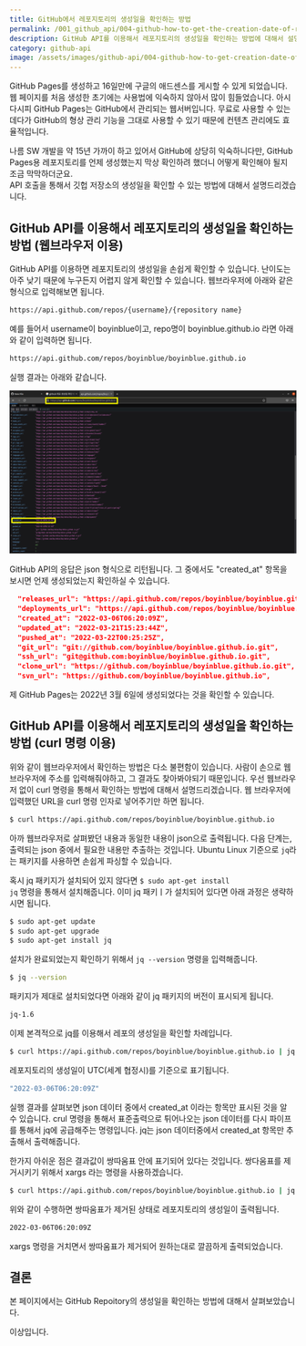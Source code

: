 ```yaml
---
title: GitHub에서 레포지토리의 생성일을 확인하는 방법
permalink: /001_github_api/004-github-how-to-get-the-creation-date-of-repository.html
description: GitHub API를 이용해서 레포지토리의 생성일을 확인하는 방법에 대해서 설명합니다.
category: github-api
image: /assets/images/github-api/004-github-how-to-get-creation-date-of-repository.png
---
```


GitHub Pages를 생성하고 16일만에 구글의 애드센스를 게시할 수 있게 되었습니다. 
웹 페이지를 처음 생성한 초기에는 사용법에 익숙하지 않아서 많이 힘들었습니다. 
아시다시피 GitHub Pages는 GitHub에서 관리되는 웹서버입니다. 
무료로 사용할 수 있는데다가 GitHub의 형상 관리 기능을 그대로 사용할 수 있기 때문에 컨텐츠 관리에도 효율적입니다.


나름 SW 개발을 약 15년 가까이 하고 있어서 GitHub에 상당히 익숙하니다만, 
GitHub Pages용 레포지토리를 언제 생성했는지 막상 확인하려 했더니 어떻게 확인해야 될지 조금 막막하더군요.   
API 호출을 통해서 깃헙 저장소의 생성일을 확인할 수 있는 방법에 대해서 설명드리겠습니다.


GitHub API를 이용해서 레포지토리의 생성일을 확인하는 방법 (웹브라우저 이용)
---


GitHub API를 이용하면 레포지토리의 생성일을 손쉽게 확인할 수 있습니다. 
난이도는 아주 낮기 때문에 누구든지 어렵지 않게 확인할 수 있습니다. 
웹브라우저에 아래와 같은 형식으로 입력해보면 됩니다. 


```html
https://api.github.com/repos/{username}/{repository name}
```


예를 들어서 username이 boyinblue이고, repo명이 boyinblue.github.io 라면 아래와 같이 입력하면 됩니다. 


```html
https://api.github.com/repos/boyinblue/boyinblue.github.io
```


실행 결과는 아래와 같습니다. 


![GitHub 레포지토리의 생성일을 확인하는 방법](/assets/images/github-api/004-github-how-to-get-creation-date-of-repository.png "GitHub 레포지토리의 생성일을 확인하는 방법")


GitHub API의 응답은 json 형식으로 리턴됩니다. 
그 중에서도 "created_at" 항목을 보시면 언제 생성되었는지 확인하실 수 있습니다. 


```json
  "releases_url": "https://api.github.com/repos/boyinblue/boyinblue.github.io/releases{/id}",
  "deployments_url": "https://api.github.com/repos/boyinblue/boyinblue.github.io/deployments",
  "created_at": "2022-03-06T06:20:09Z",
  "updated_at": "2022-03-21T15:23:44Z",
  "pushed_at": "2022-03-22T00:25:25Z",
  "git_url": "git://github.com/boyinblue/boyinblue.github.io.git",
  "ssh_url": "git@github.com:boyinblue/boyinblue.github.io.git",
  "clone_url": "https://github.com/boyinblue/boyinblue.github.io.git",
  "svn_url": "https://github.com/boyinblue/boyinblue.github.io",
```


제 GitHub Pages는 2022년 3월 6일에 생성되었다는 것을 확인할 수 있습니다.


GitHub API를 이용해서 레포지토리의 생성일을 확인하는 방법 (curl 명령 이용)
---


위와 같이 웹브라우저에서 확인하는 방법은 다소 불편함이 있습니다. 
사람이 손으로 웹브라우저에 주소를 입력해줘야하고, 그 결과도 찾아봐야되기 때문입니다. 
우선 웹브라우저 없이 curl 명령을 통해서 확인하는 방법에 대해서 설명드리겠습니다. 
웹 브라우저에 입력했던 URL을 curl 명령 인자로 넣어주기만 하면 됩니다.


```bash
$ curl https://api.github.com/repos/boyinblue/boyinblue.github.io
```


아까 웹브라우저로 살펴봤던 내용과 동일한 내용이 json으로 출력됩니다. 
다음 단계는, 출력되는 json 중에서 필요한 내용만 추출하는 것입니다. 
Ubuntu Linux 기준으로 <code>jq</code>라는 패키지를 사용하면 손쉽게 파싱할 수 있습니다. 


혹시 jq 패키지가 설치되어 있지 않다면 <code>$ sudo apt-get install jq</code> 명령을 통해서 설치해줍니다.
이미 jq 패키ㅣ가 설치되어 있다면 아래 과정은 생략하시면 됩니다. 


```bash
$ sudo apt-get update
$ sudo apt-get upgrade
$ sudo apt-get install jq
```


설치가 완료되었는지 확인하기 위해서 <code>jq --version</code> 명령을 입력해줍니다.


```bash
$ jq --version
```


패키지가 제대로 설치되었다면 아래와 같이 jq 패키지의 버전이 표시되게 됩니다. 


```bash
jq-1.6
```


이제 본격적으로 jq를 이용해서 레포의 생성일을 확인할 차례입니다.


```bash
$ curl https://api.github.com/repos/boyinblue/boyinblue.github.io | jq '.created_at'
```


레포지토리의 생성일이 UTC(세계 협정시)를 기준으로 표기됩니다. 


```bash
"2022-03-06T06:20:09Z"
```


실행 결과를 살펴보면 json 데이터 중에서 created_at 이라는 항목만 표시된 것을 알 수 있습니다. 
crul 명령을 통해서 표준출력으로 튀어나오는 json 데이터를 다시 파이프를 통해서 jq에 공급해주는 명령입니다. 
jq는 json 데이터중에서 created_at 항목만 추출해서 출력해줍니다.


한가지 아쉬운 점은 결과값이 쌍따움표 안에 표기되어 있다는 것입니다. 
쌍다움표를 제거시키기 위해서 xargs 라는 명령을 사용하겠습니다. 


```bash
$ curl https://api.github.com/repos/boyinblue/boyinblue.github.io | jq '.created_at' | xargs
```


위와 같이 수행하면 쌍따움표가 제거된 상태로 레포지토리의 생성일이 출력됩니다. 


```bash
2022-03-06T06:20:09Z
```


xargs 명령을 거치면서 쌍따움표가 제거되어 원하는대로 깔끔하게 출력되었습니다.  


결론
---


본 페이지에서는 GitHub Repoitory의 생성일을 확인하는 방법에 대해서 살펴보았습니다.


이상입니다.   
